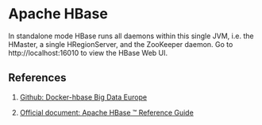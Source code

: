 # Apache HBase

In standalone mode HBase runs all daemons within this single JVM, i.e. the HMaster, a single HRegionServer, and the ZooKeeper daemon. Go to http://localhost:16010 to view the HBase Web UI.

## References

1. [Github: Docker-hbase Big Data Europe](https://github.com/big-data-europe/docker-hbase)

1. [Official document: Apache HBase ™ Reference Guide](https://hbase.apache.org/book.html)
